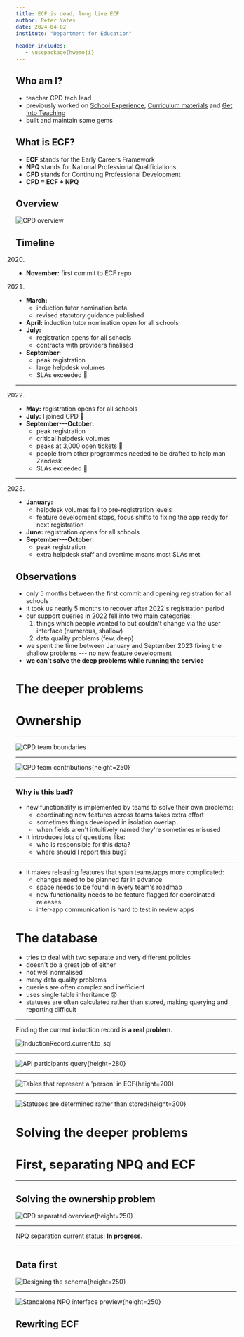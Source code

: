```yaml
---
title: ECF is dead, long live ECF
author: Peter Yates
date: 2024-04-02
institute: "Department for Education"

header-includes:
   - \usepackage{hwemoji}
---
```


## Who am I?

* teacher CPD tech lead
* previously worked on [School Experience](https://github.com/DFE-Digital/schools-experience), [Curriculum materials](https://github.com/DFE-Digital/curriculum-materials/) and [Get Into Teaching](https://github.com/DFE-Digital/get-into-teaching-app)
* built and maintain some gems

## What is ECF?

- **ECF** stands for the Early Careers Framework
- **NPQ** stands for National Professional Qualificiations
- **CPD** stands for Continuing Professional Development
- **CPD = ECF + NPQ**

## Overview

![CPD overview](images/cpd-overview.png)

## Timeline

2020.
  - **November:** first commit to ECF repo
2021.
  - **March:**
    * induction tutor nomination beta
    * revised statutory guidance published
  - **April:** induction tutor nomination open for all schools
  - **July:**
    * registration opens for all schools
    * contracts with providers finalised
  - **September**:
    * peak registration
    * large helpdesk volumes
    * SLAs exceeded 🚨

--- 

2022.
  - **May:** registration opens for all schools
  - **July:** I joined CPD 😬
  - **September---October:**
    * peak registration
    * critical helpdesk volumes
    * peaks at 3,000 open tickets 🗻
    * people from other programmes needed to be drafted to help man Zendesk
    * SLAs exceeded 🚨

---

2023.
  - **January:**
    * helpdesk volumes fall to pre-registration levels
    * feature development stops, focus shifts to fixing the app ready for next registration
  - **June:** registration opens for all schools
  - **September---October:**
    * peak registration
    * extra helpdesk staff and overtime means most SLAs met

## Observations

* only 5 months between the first commit and opening registration for all schools
* it took us nearly 5 months to recover after 2022's registration period
* our support queries in 2022 fell into two main categories:
  1. things which people wanted to but couldn't change via the user interface (numerous, shallow)
  2. data quality problems (few, deep)
* we spent the time between January and September 2023 fixing the shallow problems --- no new feature development
* **we can't solve the deep problems while running the service**

# The deeper problems

# Ownership

---

![CPD team boundaries](images/cpd-team-boundaries.png)

---

![CPD team contributions](images/contributions.png){height=250}

---

### Why is this bad?

* new functionality is implemented by teams to solve their own problems:
  - coordinating new features across teams takes extra effort
  - sometimes things developed in isolation overlap
  - when fields aren't intuitively named they're sometimes misused
* it introduces lots of questions like:
  - who is responsible for this data?
  - where should I report this bug?

---

* it makes releasing features that span teams/apps more complicated:
  - changes need to be planned far in advance
  - space needs to be found in every team's roadmap
  - new functionality needs to be feature flagged for coordinated releases
  - inter-app communication is hard to test in review apps

# The database

* tries to deal with two separate and very different policies
* doesn't do a great job of either
* not well normalised
* many data quality problems
* queries are often complex and inefficient
* uses single table inheritance 😞
* statuses are often calculated rather than stored, making querying and reporting difficult

---

Finding the current induction record is **a real problem**.

![`InductionRecord.current.to_sql`](images/induction-record-current-scope.png)

---

![API participants query](images/api-participants-query.png){height=280}

---

![Tables that represent a 'person' in ECF](images/schema-users-ecf.png){height=200}

---

![Statuses are determined rather than stored](images/determining-statuses.png){height=300}

# Solving the deeper problems

# First, separating NPQ and ECF

---

## Solving the ownership problem

![CPD separated overview](images/cpd-separated-overview.png){height=250}

---

NPQ separation current status: **In progress**.

---

## Data first


![Designing the schema](images/npq-separation-schema.png){height=250}

---

![Standalone NPQ interface preview](images/npq-separation-in-progress.png){height=250}

## Rewriting ECF
